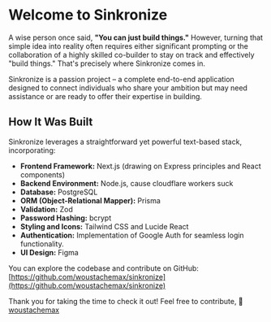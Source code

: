 # Welcome to Sinkronize

A wise person once said, **"You can just build things."** However, turning that simple idea into reality often requires either significant prompting or the collaboration of a highly skilled co-builder to stay on track and effectively "build things." That's precisely where Sinkronize comes in.

Sinkronize is a passion project – a complete end-to-end application designed to connect individuals who share your ambition but may need assistance or are ready to offer their expertise in building.

## How It Was Built

Sinkronize leverages a straightforward yet powerful text-based stack, incorporating:

* **Frontend Framework:** Next.js (drawing on Express principles and React components)
* **Backend Environment:** Node.js, cause cloudflare workers suck
* **Database:** PostgreSQL
* **ORM (Object-Relational Mapper):** Prisma
* **Validation:** Zod
* **Password Hashing:** bcrypt
* **Styling and Icons:** Tailwind CSS and Lucide React
* **Authentication:** Implementation of Google Auth for seamless login functionality.
* **UI Design:** Figma

You can explore the codebase and contribute on GitHub: [https://github.com/woustachemax/sinkronize](https://github.com/woustachemax/sinkronize)

Thank you for taking the time to check it out! Feel free to contribute, 🤎 [woustachemax](https://woustachemax.github.io/portfolio/)